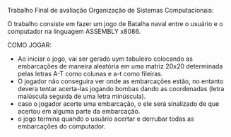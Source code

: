 Trabalho Final de avaliação Organização de Sistemas Computacionais:

O trabalho consiste em fazer um jogo de Batalha naval entre o usuário e o computador na linguagem ASSEMBLY x8086. 

COMO JOGAR: 
- Ao iniciar o jogo, vai ser gerado uym tabuleiro colocando as embarcações de maneira aleatória em uma matriz 20x20 determinada pelas letras A-T como colunas e a-t como fileiras. 
- O jogador não conseguira ver onde as embarcações estão, no entanto devera tentar acerta-las jogando bombas dando as coordenadas (letra maiúscula seguida de uma letra minúscula). 
- caso o jogador acerte uma embarcação, o ele será sinalizado de que acertou em alguma parte da embarcação. 
- o jogo termina quando o usuário acertar e derrubar todas as embarcações do computador. 